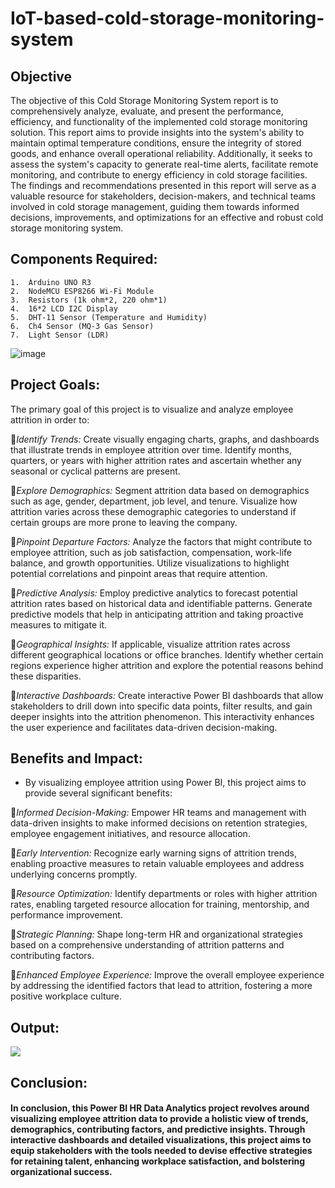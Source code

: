 # IoT-based-cold-storage-monitoring-system

## Objective

The objective of this Cold Storage Monitoring System report is to comprehensively analyze, evaluate, and present the performance, efficiency, and functionality of the implemented cold storage monitoring solution. This report aims to provide insights into the system's ability to maintain optimal temperature conditions, ensure the integrity of stored goods, and enhance overall operational reliability. Additionally, it seeks to assess the system's capacity to generate real-time alerts, facilitate remote monitoring, and contribute to energy efficiency in cold storage facilities. The findings and recommendations presented in this report will serve as a valuable resource for stakeholders, decision-makers, and technical teams involved in cold storage management, guiding them towards informed decisions, improvements, and optimizations for an effective and robust cold storage monitoring system.

## Components Required:
    1.	Arduino UNO R3
    2.	NodeMCU ESP8266 Wi-Fi Module
    3.	Resistors (1k ohm*2, 220 ohm*1)
    4.	16*2 LCD I2C Display
    5.	DHT-11 Sensor (Temperature and Humidity)
    6.	Ch4 Sensor (MQ-3 Gas Sensor)
    7.	Light Sensor (LDR)





![image](https://github.com/pramodjoshi22/IoT-based-cold-storage-monitoring-system-/assets/86903432/9d3bb4f8-a9df-46fb-b0a2-3ad8860e3252)

## Project Goals: 
The primary goal of this project is to visualize and analyze employee attrition in order to:

📌*Identify Trends:* Create visually engaging charts, graphs, and dashboards that illustrate trends in employee attrition over time. Identify months, quarters, or years with higher attrition rates and ascertain whether any seasonal or cyclical patterns are present.

📌*Explore Demographics:* Segment attrition data based on demographics such as age, gender, department, job level, and tenure. Visualize how attrition varies across these demographic categories to understand if certain groups are more prone to leaving the company.

📌*Pinpoint Departure Factors:* Analyze the factors that might contribute to employee attrition, such as job satisfaction, compensation, work-life balance, and growth opportunities. Utilize visualizations to highlight potential correlations and pinpoint areas that require attention.

📌*Predictive Analysis:* Employ predictive analytics to forecast potential attrition rates based on historical data and identifiable patterns. Generate predictive models that help in anticipating attrition and taking proactive measures to mitigate it.

📌*Geographical Insights:* If applicable, visualize attrition rates across different geographical locations or office branches. Identify whether certain regions experience higher attrition and explore the potential reasons behind these disparities.

📌*Interactive Dashboards:* Create interactive Power BI dashboards that allow stakeholders to drill down into specific data points, filter results, and gain deeper insights into the attrition phenomenon. This interactivity enhances the user experience and facilitates data-driven decision-making.

## Benefits and Impact:
 - By visualizing employee attrition using Power BI, this project aims to provide several significant benefits:

📌*Informed Decision-Making:* Empower HR teams and management with data-driven insights to make informed decisions on retention strategies, employee engagement initiatives, and resource allocation.

📌*Early Intervention:* Recognize early warning signs of attrition trends, enabling proactive measures to retain valuable employees and address underlying concerns promptly.

📌*Resource Optimization:* Identify departments or roles with higher attrition rates, enabling targeted resource allocation for training, mentorship, and performance improvement.

📌*Strategic Planning:* Shape long-term HR and organizational strategies based on a comprehensive understanding of attrition patterns and contributing factors.

📌*Enhanced Employee Experience:* Improve the overall employee experience by addressing the identified factors that lead to attrition, fostering a more positive workplace culture.

## Output:
<img src="HR_data_analytics.png">


## Conclusion:
 
 #### In conclusion, this Power BI HR Data Analytics project revolves around visualizing employee attrition data to provide a holistic view of trends, demographics, contributing factors, and predictive insights. Through interactive dashboards and detailed visualizations, this project aims to equip stakeholders with the tools needed to devise effective strategies for retaining talent, enhancing workplace satisfaction, and bolstering organizational success. 



























